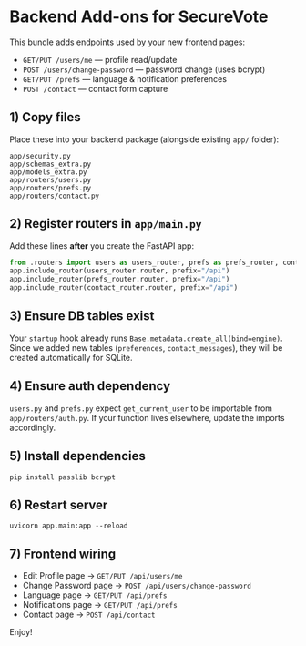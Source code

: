 
# Backend Add-ons for SecureVote

This bundle adds endpoints used by your new frontend pages:

- `GET/PUT /users/me` — profile read/update
- `POST /users/change-password` — password change (uses bcrypt)
- `GET/PUT /prefs` — language & notification preferences
- `POST /contact` — contact form capture

## 1) Copy files

Place these into your backend package (alongside existing `app/` folder):

```
app/security.py
app/schemas_extra.py
app/models_extra.py
app/routers/users.py
app/routers/prefs.py
app/routers/contact.py
```

## 2) Register routers in `app/main.py`

Add these lines **after** you create the FastAPI app:

```python
from .routers import users as users_router, prefs as prefs_router, contact as contact_router
app.include_router(users_router.router, prefix="/api")
app.include_router(prefs_router.router, prefix="/api")
app.include_router(contact_router.router, prefix="/api")
```

## 3) Ensure DB tables exist

Your `startup` hook already runs `Base.metadata.create_all(bind=engine)`. Since we added new tables (`preferences`, `contact_messages`), they will be created automatically for SQLite.

## 4) Ensure auth dependency

`users.py` and `prefs.py` expect `get_current_user` to be importable from `app/routers/auth.py`. If your function lives elsewhere, update the imports accordingly.

## 5) Install dependencies

```
pip install passlib bcrypt
```

## 6) Restart server

```
uvicorn app.main:app --reload
```

## 7) Frontend wiring

- Edit Profile page → `GET/PUT /api/users/me`
- Change Password page → `POST /api/users/change-password`
- Language page → `GET/PUT /api/prefs`
- Notifications page → `GET/PUT /api/prefs`
- Contact page → `POST /api/contact`

Enjoy!
